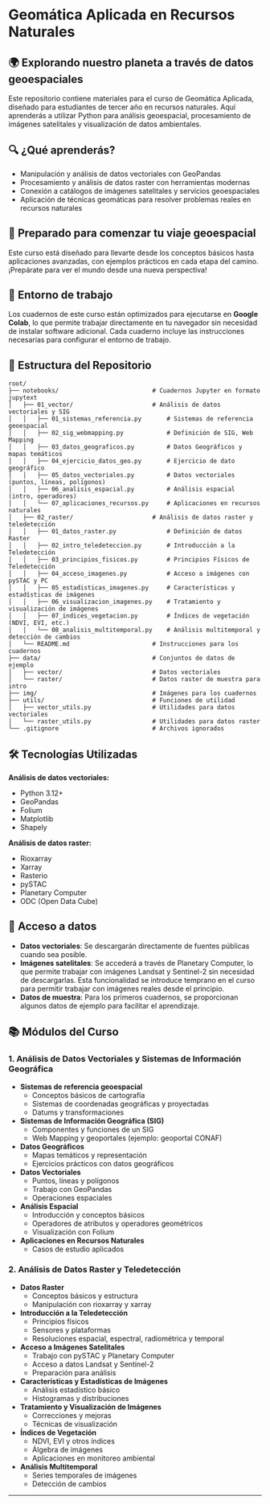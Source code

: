 # Geomática Aplicada en Recursos Naturales

## 🌍 Explorando nuestro planeta a través de datos geoespaciales

Este repositorio contiene materiales para el curso de Geomática Aplicada, diseñado para estudiantes de tercer año en recursos naturales. Aquí aprenderás a utilizar Python para análisis geoespacial, procesamiento de imágenes satelitales y visualización de datos ambientales.

## 🔍 ¿Qué aprenderás?

* Manipulación y análisis de datos vectoriales con GeoPandas
* Procesamiento y análisis de datos raster con herramientas modernas
* Conexión a catálogos de imágenes satelitales y servicios geoespaciales
* Aplicación de técnicas geomáticas para resolver problemas reales en recursos naturales

## 🚀 Preparado para comenzar tu viaje geoespacial

Este curso está diseñado para llevarte desde los conceptos básicos hasta aplicaciones avanzadas, con ejemplos prácticos en cada etapa del camino. ¡Prepárate para ver el mundo desde una nueva perspectiva!

## 📝 Entorno de trabajo

Los cuadernos de este curso están optimizados para ejecutarse en **Google Colab**, lo que permite trabajar directamente en tu navegador sin necesidad de instalar software adicional. Cada cuaderno incluye las instrucciones necesarias para configurar el entorno de trabajo.

## 📁 Estructura del Repositorio

```
root/
├── notebooks/                          # Cuadernos Jupyter en formato jupytext
│   ├── 01_vector/                      # Análisis de datos vectoriales y SIG
│   │   ├── 01_sistemas_referencia.py       # Sistemas de referencia geoespacial
│   │   ├── 02_sig_webmapping.py            # Definición de SIG, Web Mapping
│   │   ├── 03_datos_geograficos.py         # Datos Geográficos y mapas temáticos
│   │   ├── 04_ejercicio_datos_geo.py       # Ejercicio de dato geográfico
│   │   ├── 05_datos_vectoriales.py         # Datos vectoriales (puntos, líneas, polígonos)
│   │   ├── 06_analisis_espacial.py         # Análisis espacial (intro, operadores)
│   │   └── 07_aplicaciones_recursos.py     # Aplicaciones en recursos naturales
│   ├── 02_raster/                      # Análisis de datos raster y teledetección
│   │   ├── 01_datos_raster.py              # Definición de datos Raster
│   │   ├── 02_intro_teledeteccion.py       # Introducción a la Teledetección
│   │   ├── 03_principios_fisicos.py        # Principios Físicos de Teledetección
│   │   ├── 04_acceso_imagenes.py           # Acceso a imágenes con pySTAC y PC
│   │   ├── 05_estadisticas_imagenes.py     # Características y estadísticas de imágenes
│   │   ├── 06_visualizacion_imagenes.py    # Tratamiento y visualización de imágenes
│   │   ├── 07_indices_vegetacion.py        # Índices de vegetación (NDVI, EVI, etc.)
│   │   └── 08_analisis_multitemporal.py    # Análisis multitemporal y detección de cambios
│   └── README.md                       # Instrucciones para los cuadernos
├── data/                               # Conjuntos de datos de ejemplo
│   ├── vector/                         # Datos vectoriales
│   └── raster/                         # Datos raster de muestra para intro
├── img/                                # Imágenes para los cuadernos
├── utils/                              # Funciones de utilidad
│   ├── vector_utils.py                 # Utilidades para datos vectoriales
│   └── raster_utils.py                 # Utilidades para datos raster
└── .gitignore                          # Archivos ignorados
```

## 🛠️ Tecnologías Utilizadas

**Análisis de datos vectoriales:**
- Python 3.12+
- GeoPandas
- Folium
- Matplotlib
- Shapely

**Análisis de datos raster:**
- Rioxarray
- Xarray
- Rasterio
- pySTAC
- Planetary Computer
- ODC (Open Data Cube)

## 🔄 Acceso a datos

- **Datos vectoriales**: Se descargarán directamente de fuentes públicas cuando sea posible.
- **Imágenes satelitales**: Se accederá a través de Planetary Computer, lo que permite trabajar con imágenes Landsat y Sentinel-2 sin necesidad de descargarlas. Esta funcionalidad se introduce temprano en el curso para permitir trabajar con imágenes reales desde el principio.
- **Datos de muestra**: Para los primeros cuadernos, se proporcionan algunos datos de ejemplo para facilitar el aprendizaje.

## 📚 Módulos del Curso

### 1. Análisis de Datos Vectoriales y Sistemas de Información Geográfica
- **Sistemas de referencia geoespacial**
  - Conceptos básicos de cartografía
  - Sistemas de coordenadas geográficas y proyectadas
  - Datums y transformaciones
- **Sistemas de Información Geográfica (SIG)**
  - Componentes y funciones de un SIG
  - Web Mapping y geoportales (ejemplo: geoportal CONAF)
- **Datos Geográficos**
  - Mapas temáticos y representación
  - Ejercicios prácticos con datos geográficos
- **Datos Vectoriales**
  - Puntos, líneas y polígonos
  - Trabajo con GeoPandas
  - Operaciones espaciales
- **Análisis Espacial**
  - Introducción y conceptos básicos
  - Operadores de atributos y operadores geométricos
  - Visualización con Folium
- **Aplicaciones en Recursos Naturales**
  - Casos de estudio aplicados

### 2. Análisis de Datos Raster y Teledetección
- **Datos Raster**
  - Conceptos básicos y estructura
  - Manipulación con rioxarray y xarray
- **Introducción a la Teledetección**
  - Principios físicos
  - Sensores y plataformas
  - Resoluciones espacial, espectral, radiométrica y temporal
- **Acceso a Imágenes Satelitales**
  - Trabajo con pySTAC y Planetary Computer
  - Acceso a datos Landsat y Sentinel-2
  - Preparación para análisis
- **Características y Estadísticas de Imágenes**
  - Análisis estadístico básico
  - Histogramas y distribuciones
- **Tratamiento y Visualización de Imágenes**
  - Correcciones y mejoras
  - Técnicas de visualización
- **Índices de Vegetación**
  - NDVI, EVI y otros índices
  - Álgebra de imágenes
  - Aplicaciones en monitoreo ambiental
- **Análisis Multitemporal**
  - Series temporales de imágenes
  - Detección de cambios

---